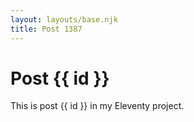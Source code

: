 ```yaml
---
layout: layouts/base.njk
title: Post 1387
---
```


# Post {{ id }}

This is post {{ id }} in my Eleventy project.
